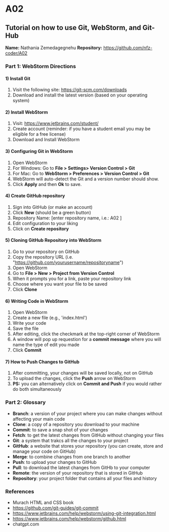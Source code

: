 # A02
## Tutorial on how to use Git, WebStorm, and Git-Hub
**Name:** Nathania Zemedagegnehu
**Repository:** https://github.com/nfz-coder/A02


### Part 1: WebStorm Directions
#### 1) Install Git
1. Visit the following site: https://git-scm.com/downloads
2. Download and install the latest version (based on your operating system)

#### 2) Install WebStorm
1. Visit: https://www.jetbrains.com/student/
2. Create account (reminder: if you have a student email you may be eligible for a free license)
3. Download and Install WebStorm

#### 3) Configuring Git in WebStorm
1. Open WebStorm
2. For Windows: Go to **File > Settings> Version Control > Git** 
3. For Mac: Go to **WebStorm > Preferences > Version Control > Git**
4. WebStorm will auto-detect the Git and a version number should show.
5. Click **Apply** and then **Ok** to save.

#### 4) Create GitHub repository
1. Sign into GitHub (or make an account)
2. Click **New** (should be a green button)
3. Repository Name: [enter repository name, i.e.: A02 ]
4. Edit configuration to your liking
5. Click on **Create repository**

#### 5) Cloning GitHub Repository into WebStorm
1. Go to your repository on GitHub
2. Copy the repository URL (i.e. "https://github.com/yourusername/repositoryname")
3. Open WebStorm
4. Go to **File > New > Project from Version Control**
5. When it prompts you for a link, paste your repository link
6. Choose where you want your file to be saved
7. Click **Clone**

#### 6) Writing Code in WebStorm
1. Open WebStorm
2. Create a new file (e.g., 'index.html')
3. Write your code
4. Save the file
5. After editing, click the checkmark at the top-right corner of WebStorm
6. A window will pop up requestion for a **commit message** where you will name the type of edit you made
7. Click **Commit**
   
#### 7) How to Push Changes to GitHub
1. After committing, your changes will be saved locally, not on GitHub
2. To upload the changes, click the **Push** arrow on WebStorm
3. **PS:** you can alternatively click on **Commit and Push** if you would rather do both simultaneously


### Part 2: Glossary
- **Branch**: a version of your project where you can make changes without affecting your main code
- **Clone**: a copy of a repository you download to your machine
- **Commit**: to save a snap shot of your changes
- **Fetch**: to get the latest changes from GitHub without changing your files
- **Git**: a system that trakcs all the changes to your project 
- **GitHub**: a website that stores your repository (you can create, store and manage your code on GitHub)
- **Merge**: to combine changes from one branch to another
- **Push**: to upload your changes to GitHub
- **Pull**: to download the latest changes from GitHb to your computer
- **Remote**: the version of your repository that is stored in GitHub
- **Repository**: your project folder that contains all your files and history

### References
- Murach HTML and CSS book
- https://github.com/git-guides/git-commit
- https://www.jetbrains.com/help/webstorm/using-git-integration.html
- https://www.jetbrains.com/help/webstorm/github.html
- chatgpt.com



